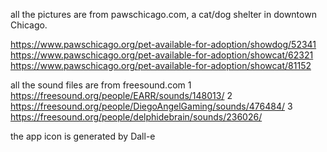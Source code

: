 all the pictures are from pawschicago.com, a cat/dog shelter in downtown Chicago.

https://www.pawschicago.org/pet-available-for-adoption/showdog/52341
https://www.pawschicago.org/pet-available-for-adoption/showcat/62321
https://www.pawschicago.org/pet-available-for-adoption/showcat/81152

all the sound files are from freesound.com
1 https://freesound.org/people/EARR/sounds/148013/
2 https://freesound.org/people/DiegoAngelGaming/sounds/476484/
3 https://freesound.org/people/delphidebrain/sounds/236026/

the app icon is generated by Dall-e
